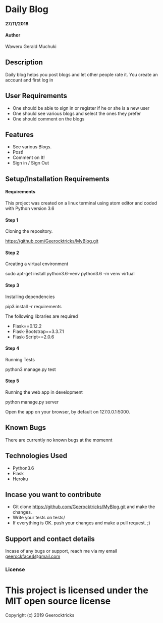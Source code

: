 # Daily Blog
####  27/11/2018
#### Author
 Waweru Gerald Muchuki
## Description

Daily blog helps you post blogs and let other people rate it. You create an account and first log in


## User Requirements
* One should be able to sign in or register if he or she is a new user
* One should see various blogs and select the ones they prefer
* One should comment on the blogs

## Features
* See various Blogs.
*  Post!
* Comment on It!
* Sign in / Sign Out



## Setup/Installation Requirements
#### Requirements
This project was created on a linux terminal using atom editor and coded with Python version 3.6

#### Step 1 
Cloning the repository.

https://github.com/Geerocktricks/MyBlog.git

#### Step 2 
Creating a virtual environment

sudo apt-get install python3.6-venv
python3.6 -m venv virtual

#### Step 3 
Installing dependencies

pip3 install -r requirements

The following libraries are required

* Flask==0.12.2
* Flask-Bootstrap==3.3.7.1
* Flask-Script==2.0.6

#### Step 4
Running Tests

python3 manage.py test

#### Step 5

Running the web app in development

python manage.py server

Open the app on your browser, by default on 127.0.0.1:5000.

## Known Bugs
There are currently no known bugs at the momennt
## Technologies Used
* Python3.6
* Flask
* Heroku

## Incase you want to contribute
* Git clone https://github.com/Geerocktricks/MyBlog.git and make the changes.
* Write your tests on tests/
* If everything is OK. push your changes and make a pull request. ;)


## Support and contact details
Incase of any bugs or support, reach me via my email geerockface4@gmail.com 
### License
# This project is licensed under the MIT open source license
Copyright (c) 2019 Geerocktricks